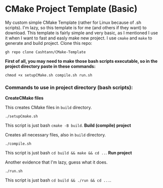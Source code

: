 # CMake Project Template (Basic)
My custom simple CMake Template (rather for Linux because of .sh scripts). I'm lazy, so this template is for me (and others if they want) to download.
This template is fairly simple and very basic, as I mentioned I use it when I want to fast and easly make new project.
I use `cmake` and `make` to generate and build project.
Clone this repo:
```
gh repo clone Cashtann/CMake-Template
```

**First of all, you may need to make those bash scripts executable, so in the project directory paste in these commands:**
```
chmod +x setupCMake.sh compile.sh run.sh
```


### Commands to use in project directory (bash scripts):
**CreateCMake files**

This creates CMake files in `build` directory.
 ```
 ./setupCmake.sh
```
This script is just bash `cmake -B build`.
**Build (compile) project**

Creates all necessary files, also in `build` directory.
 ```
 ./compile.sh
```
This script is just bash `cd build && make && cd ..`.
**Run project**

Another evidence that I'm lazy, guess what it does.
 ```
 ./run.sh
```
This script is just bash `cd build && ./run && cd ...`.
